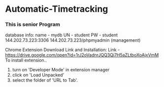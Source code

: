 # Automatic-Timetracking
### This is senior Program

database info:
  name - mydb
  UN - student
  PW - student
  144.202.73.223:3306
  144.202.73.223/phpmyadmin (management)

Chrome Extension Download Link and Installation:
  Link - https://drive.google.com/open?id=1rJ2oVadnrJQQ3Qi7H5aZLtboXoAjxVmM
  To install extension..
  1) turn on 'Developer Mode' in extension manager 
  2) click on 'Load Unpacked' 
  3) select the folder of 'URL to Tab'. 
